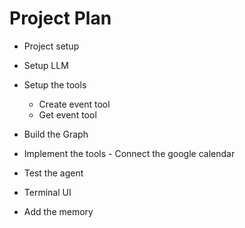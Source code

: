 # Project Plan

- Project setup

- Setup LLM 
- Setup the tools 
    - Create event tool
    - Get event tool
-  Build the Graph
- Implement the tools - Connect the google calendar 
- Test the agent
- Terminal UI   
- Add the memory